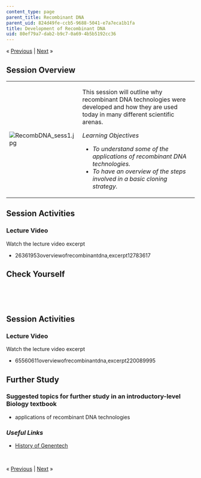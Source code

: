 ```yaml
---
content_type: page
parent_title: Recombinant DNA
parent_uid: 824d49fe-ccb5-9688-5041-e7a7eca1b1fa
title: Development of Recombinant DNA
uid: 80ef79a7-dab2-b9c7-0a69-4b5b5192cc36
---
```

<p class="sc_nav">&laquo; <a class="sc_prev" href="./resolveuid/824d49feccb596885041e7a7eca1b1fa">Previous</a> | <a class="sc_next" href="./resolveuid/48a4a3326cd90d0e1436d2c0b4637e30">Next</a> &raquo;</p> <h2 class="subhead">Session Overview</h2> <table class="sc_overview">     <tbody>         <tr>             <td><img src="./resolveuid/5bfb91f09a8aa63ece7a179bb944b4a5" alt="RecombDNA_sess1.jpg" /></td>             <td><p>This session will outline why recombinant DNA technologies were developed and how they are used today in many different scientific arenas.</p>             <p><em>Learning Objectives</em></p>             <ul class="arrow">                 <li><em>To understand some of the applications of recombinant DNA technologies.</em></li>                 <li><em>To have an overview of the steps involved in a basic cloning strategy.</em></li>             </ul></td>         </tr>     </tbody> </table> <h2 class="subhead">Session Activities</h2> <h3 class="subsubhead">Lecture Video</h3> <p>Watch the lecture video excerpt</p> <ul class="arrow">     <li>26361953overviewofrecombinantdna,excerpt12783617</li> </ul> <h2 class="subhead">Check Yourself</h2> <div id="quizArea">&nbsp;</div> <script type="text/javascript" src="/scripts/jquery-1.3.2.min.js"></script> <script type="text/javascript" src="/scripts/jQuizMe-uncompressed.js"></script> <script type="text/javascript">
// There was an extra comma at the end of multiList array.
$( function($){
	var quizMulti = {
    multiList: [
	{
        ques: 'Arrange the following steps in the correct order<ol type="a"><li>Screen the bacterial colonies</li><li>Transform DNA into host bacterial cells</li><li>Cut DNA of interest</li><li>Select bacterial host cells that have been transformed</li><li>Paste DNA of interest into vectors</li></ol>',
        ans: "c, e, b, d, a",
        ansSel: ["c, b, e, d, a", "e, c, d, b, a", "a, c, b, d, e"],
        ansInfo: ""
    }]
	};
	var options = {
		allRandom: false,
		Random: false,
		help: "",
		showHTML: false,
		animationType: 0,
		showWrongAns: true,
		title: "Concept test 1",	 
};
$("#quizArea").jQuizMe(quizMulti, options);
});
</script> <p>&nbsp;</p> <h2 class="subhead">Session Activities</h2> <h3 class="subsubhead">Lecture Video</h3> <p>Watch the lecture video excerpt</p> <ul class="arrow">     <li>65560611overviewofrecombinantdna,excerpt220089995</li> </ul> <h2 class="subhead">Further Study</h2> <h3 class="subsubhead">Suggested topics for further study in an introductory-level Biology textbook</h3> <ul class="arrow">     <li>applications of recombinant DNA technologies</li> </ul> <h3 class="subsubhead"><span style="font-style: italic;">Useful Links</span></h3> <ul class="arrow">     <li><a href="http://www.gene.com/gene/about/corporate/history/">History of Genentech</a></li> </ul> <p>&nbsp;</p> <p class="sc_nav_bottom">&laquo; <a class="sc_prev" href="./resolveuid/824d49feccb596885041e7a7eca1b1fa">Previous</a> | <a class="sc_next" href="./resolveuid/48a4a3326cd90d0e1436d2c0b4637e30">Next</a> &raquo;</p>